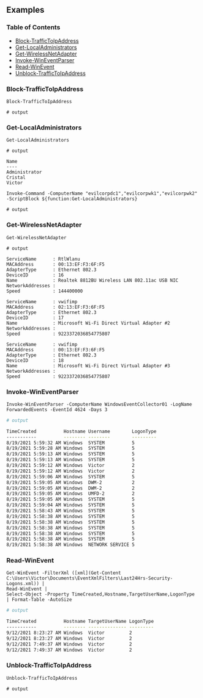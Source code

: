 ## Examples
### Table of Contents
* [Block-TrafficToIpAddress](#block-traffictoipaddress)
* [Get-LocalAdministrators](#get-localadministrators)
* [Get-WirelessNetAdapter](#get-wirelessnetadapter)
* [Invoke-WinEventParser](#invoke-wineventparser)
* [Read-WinEvent](#read-winevent)
* [Unblock-TrafficToIpAddress](#unblock-traffictoipaddress)

### Block-TrafficToIpAddress
```pwsh
Block-TrafficToIpAddress
```
```pwsh
# output

```

### Get-LocalAdministrators
```pwsh
Get-LocalAdministrators
```
```pwsh
# output

Name         
----         
Administrator
Cristal      
Victor       
```

```pwsh
Invoke-Command -ComputerName "evilcorpdc1","evilcorpwk1","evilcorpwk2" -ScriptBlock ${function:Get-LocalAdministrators}
```
```pwsh
# output

```

### Get-WirelessNetAdapter
```pwsh
Get-WirelessNetAdapter
```
```pwsh
# output

ServiceName      : RtlWlanu
MACAddress       : 00:13:EF:F3:6F:F5
AdapterType      : Ethernet 802.3
DeviceID         : 16
Name             : Realtek 8812BU Wireless LAN 802.11ac USB NIC
NetworkAddresses : 
Speed            : 144400000

ServiceName      : vwifimp
MACAddress       : 02:13:EF:F3:6F:F5
AdapterType      : Ethernet 802.3
DeviceID         : 17
Name             : Microsoft Wi-Fi Direct Virtual Adapter #2
NetworkAddresses : 
Speed            : 9223372036854775807

ServiceName      : vwifimp
MACAddress       : 00:13:EF:F3:6F:F5
AdapterType      : Ethernet 802.3
DeviceID         : 18
Name             : Microsoft Wi-Fi Direct Virtual Adapter #3
NetworkAddresses : 
Speed            : 9223372036854775807
```

### Invoke-WinEventParser
```pwsh
Invoke-WinEventParser -ComputerName WindowsEventCollector01 -LogName ForwardedEvents -EventId 4624 -Days 3
```
```bash
# output

TimeCreated          Hostname Username        LogonType
-----------          -------- --------        ---------
8/19/2021 5:59:32 AM Windows  SYSTEM          5        
8/19/2021 5:59:28 AM Windows  SYSTEM          5        
8/19/2021 5:59:13 AM Windows  SYSTEM          5        
8/19/2021 5:59:13 AM Windows  SYSTEM          5        
8/19/2021 5:59:12 AM Windows  Victor          2        
8/19/2021 5:59:12 AM Windows  Victor          2        
8/19/2021 5:59:06 AM Windows  SYSTEM          5        
8/19/2021 5:59:05 AM Windows  DWM-2           2        
8/19/2021 5:59:05 AM Windows  DWM-2           2        
8/19/2021 5:59:05 AM Windows  UMFD-2          2        
8/19/2021 5:59:05 AM Windows  SYSTEM          5        
8/19/2021 5:59:04 AM Windows  SYSTEM          5        
8/19/2021 5:58:43 AM Windows  SYSTEM          5        
8/19/2021 5:58:38 AM Windows  SYSTEM          5        
8/19/2021 5:58:38 AM Windows  SYSTEM          5        
8/19/2021 5:58:38 AM Windows  SYSTEM          5        
8/19/2021 5:58:38 AM Windows  SYSTEM          5        
8/19/2021 5:58:38 AM Windows  SYSTEM          5        
8/19/2021 5:58:38 AM Windows  NETWORK SERVICE 5        
```

### Read-WinEvent
```pwsh
Get-WinEvent -FilterXml ([xml](Get-Content C:\Users\Victor\Documents\EventXmlFilters\Last24Hrs-Security-Logons.xml)) | 
Read-WinEvent | 
Select-Object -Property TimeCreated,Hostname,TargetUserName,LogonType | Format-Table -AutoSize
```
```bash
# output

TimeCreated          Hostname TargetUserName LogonType
-----------          -------- -------------- ---------
9/12/2021 8:23:27 AM Windows  Victor         2        
9/12/2021 8:23:27 AM Windows  Victor         2        
9/12/2021 7:49:37 AM Windows  Victor         2        
9/12/2021 7:49:37 AM Windows  Victor         2
```

### Unblock-TrafficToIpAddress
```pwsh
Unblock-TrafficToIpAddress
```
```pwsh
# output

```
